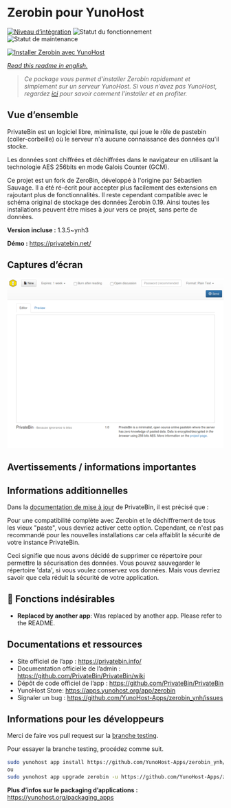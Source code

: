 <!--
N.B.: This README was automatically generated by https://github.com/YunoHost/apps/tree/master/tools/README-generator
It shall NOT be edited by hand.
-->

# Zerobin pour YunoHost

[![Niveau d’intégration](https://dash.yunohost.org/integration/zerobin.svg)](https://dash.yunohost.org/appci/app/zerobin) ![Statut du fonctionnement](https://ci-apps.yunohost.org/ci/badges/zerobin.status.svg) ![Statut de maintenance](https://ci-apps.yunohost.org/ci/badges/zerobin.maintain.svg)

[![Installer Zerobin avec YunoHost](https://install-app.yunohost.org/install-with-yunohost.svg)](https://install-app.yunohost.org/?app=zerobin)

*[Read this readme in english.](./README.md)*

> *Ce package vous permet d’installer Zerobin rapidement et simplement sur un serveur YunoHost.
Si vous n’avez pas YunoHost, regardez [ici](https://yunohost.org/#/install) pour savoir comment l’installer et en profiter.*

## Vue d’ensemble

PrivateBin est un logiciel libre, minimaliste, qui joue le rôle de pastebin (coller-corbeille) où le serveur n'a aucune connaissance des données qu'il stocke.

Les données sont chiffrées et déchiffrées dans le navigateur en utilisant la technologie AES 256bits en mode Galois Counter (GCM).

Ce projet est un fork de ZeroBin, développé à l'origine par Sébastien Sauvage. Il a été ré-écrit pour accepter plus facilement des extensions en rajoutant plus de fonctionnalités. 
Il reste cependant compatible avec le schéma original de stockage des données Zerobin 0.19. Ainsi toutes les installations peuvent être mises à jour vers ce projet, sans perte de données.


**Version incluse :** 1.3.5~ynh3

**Démo :** https://privatebin.net/

## Captures d’écran

![Capture d’écran de Zerobin](./doc/screenshots/screenshot.png)

## Avertissements / informations importantes

## Informations additionnelles

Dans la [documentation de mise à jour](https://github.com/PrivateBin/PrivateBin/wiki/Configuration#zerobincompatibility) de PrivateBin, il est précisé que :

Pour une compatibilité complète avec Zerobin et le déchiffrement de tous les vieux "paste", vous devriez activer cette option. Cependant, ce n'est pas recommandé pour les nouvelles installations car cela affaiblit la sécurité de votre instance PrivateBin.

Ceci signifie que nous avons décidé de supprimer ce répertoire pour permettre la sécurisation des données. Vous pouvez sauvegarder le répertoire 'data', si vous voulez conservez vos données. Mais vous devriez savoir que cela réduit la sécurité de votre application.

## :red_circle: Fonctions indésirables

- **Replaced by another app**: Was replaced by another app. Please refer to the README.

## Documentations et ressources

* Site officiel de l’app : <https://privatebin.info/>
* Documentation officielle de l’admin : <https://github.com/PrivateBin/PrivateBin/wiki>
* Dépôt de code officiel de l’app : <https://github.com/PrivateBin/PrivateBin>
* YunoHost Store: <https://apps.yunohost.org/app/zerobin>
* Signaler un bug : <https://github.com/YunoHost-Apps/zerobin_ynh/issues>

## Informations pour les développeurs

Merci de faire vos pull request sur la [branche testing](https://github.com/YunoHost-Apps/zerobin_ynh/tree/testing).

Pour essayer la branche testing, procédez comme suit.

``` bash
sudo yunohost app install https://github.com/YunoHost-Apps/zerobin_ynh/tree/testing --debug
ou
sudo yunohost app upgrade zerobin -u https://github.com/YunoHost-Apps/zerobin_ynh/tree/testing --debug
```

**Plus d’infos sur le packaging d’applications :** <https://yunohost.org/packaging_apps>